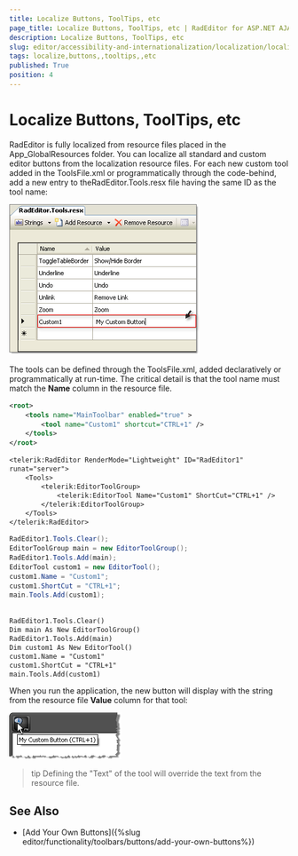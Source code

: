 ```yaml
---
title: Localize Buttons, ToolTips, etc
page_title: Localize Buttons, ToolTips, etc | RadEditor for ASP.NET AJAX Documentation
description: Localize Buttons, ToolTips, etc
slug: editor/accessibility-and-internationalization/localization/localize-buttons,-tooltips,-etc
tags: localize,buttons,,tooltips,,etc
published: True
position: 4
---
```


# Localize Buttons, ToolTips, etc

RadEditor is fully localized from resource files placed in the App_GlobalResources folder. You can localize all standard and custom editor buttons from the localization resource files. For each new custom tool added in the ToolsFile.xml or programmatically through the code-behind, add a new entry to theRadEditor.Tools.resx file having the same ID as the tool name:

![](images/editor-localization006.png)

The tools can be defined through the ToolsFile.xml, added declaratively or programmatically at run-time. The critical detail is that the tool name must match the **Name** column in the resource file.

````XML
<root>  
	<tools name="MainToolbar" enabled="true" >    
		<tool name="Custom1" shortcut="CTRL+1" />  
	</tools>
</root>
````

````ASP.NET
<telerik:RadEditor RenderMode="Lightweight" ID="RadEditor1" runat="server">
	<Tools>
		<telerik:EditorToolGroup>
			<telerik:EditorTool Name="Custom1" ShortCut="CTRL+1" />
		</telerik:EditorToolGroup>
	</Tools>
</telerik:RadEditor>
````


````C#
RadEditor1.Tools.Clear();
EditorToolGroup main = new EditorToolGroup();
RadEditor1.Tools.Add(main);
EditorTool custom1 = new EditorTool();
custom1.Name = "Custom1";
custom1.ShortCut = "CTRL+1";
main.Tools.Add(custom1);
````
````VB

RadEditor1.Tools.Clear()
Dim main As New EditorToolGroup()
RadEditor1.Tools.Add(main)
Dim custom1 As New EditorTool()
custom1.Name = "Custom1"
custom1.ShortCut = "CTRL+1"
main.Tools.Add(custom1)
````

When you run the application, the new button will display with the string from the resource file **Value** column for that tool:

![](images/editor-localization005.png)

>tip Defining the "Text" of the tool will override the text from the resource file.



## See Also

 * [Add Your Own Buttons]({%slug editor/functionality/toolbars/buttons/add-your-own-buttons%})
